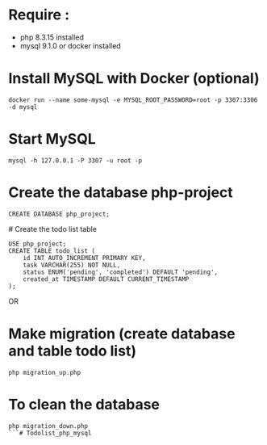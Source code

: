 # Require :
- php 8.3.15 installed
- mysql 9.1.0 or docker installed

# Install MySQL with Docker (optional)
```
docker run --name some-mysql -e MYSQL_ROOT_PASSWORD=root -p 3307:3306 -d mysql
```

# Start MySQL
```
mysql -h 127.0.0.1 -P 3307 -u root -p
```

# Create the database php-project
```
CREATE DATABASE php_project;
```

# Create the todo list table
```
USE php_project;
CREATE TABLE todo_list (
    id INT AUTO_INCREMENT PRIMARY KEY,
    task VARCHAR(255) NOT NULL,
    status ENUM('pending', 'completed') DEFAULT 'pending',
    created_at TIMESTAMP DEFAULT CURRENT_TIMESTAMP
);
```

OR

# Make migration (create database and table todo list)
```
php migration_up.php
```

# To clean the database
```
php migration_down.php
```# Todolist_php_mysql
